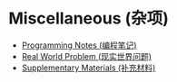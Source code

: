 # Miscellaneous (杂项)

- [Programming Notes (编程笔记)](./F00_Programming_Notes/)
- [Real World Problem (现实世界问题)](./F01_Real_World_Problem/)
- [Supplementary Materials (补充材料)](./F02_Supplementary_Materials/)

